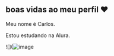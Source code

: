 ## boas vidas ao meu perfil ❤️

Meu nome é Carlos.

Estou estudando na Alura.




![](![image](https://github.com/user-attachments/assets/76c52676-f9d4-4d4d-9936-473cef9ccfbf)

